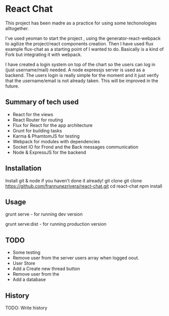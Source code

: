 # React Chat

This project has been madre as a practice for using some techonologies alltogether.

I've used yeoman to start the project , using the generator-react-webpack to agilize the project/react components creation.
Then I have used flux example flux-chat as a starting point of I wanted to do. Basically is a kind of Fork but integrating it with webpack.

I have created a login system on top of the chart so the users can log in (just username/mail) needed. A node expressjs server is used as a backend. The users login is really simple for the moment and it just verify that the username/email is not already taken. This will be improved in the future.

## Summary of tech used
- React for the views
- React Router for routing
- Flux for React for the app architecture
- Grunt for building tasks
- Karma & PhamtomJS for testing
- Webpack for modules with dependencies
- Socket IO for Frond and the Back messages communication
- Node & ExpressJS for the backend

## Installation

Install git & node if you haven't done it already!
git clone git clone https://github.com/frannunezrivera/react-chat.git
cd react-chat
npm install

## Usage

grunt serve - for running dev version

grunt serve:dist - for running production version

## TODO
- Some testing
- Remove user from the server users array when logged oout.
- User Store
- Add a Create new thread button
- Remove user from the 
- Add a database

## History

TODO: Write history
